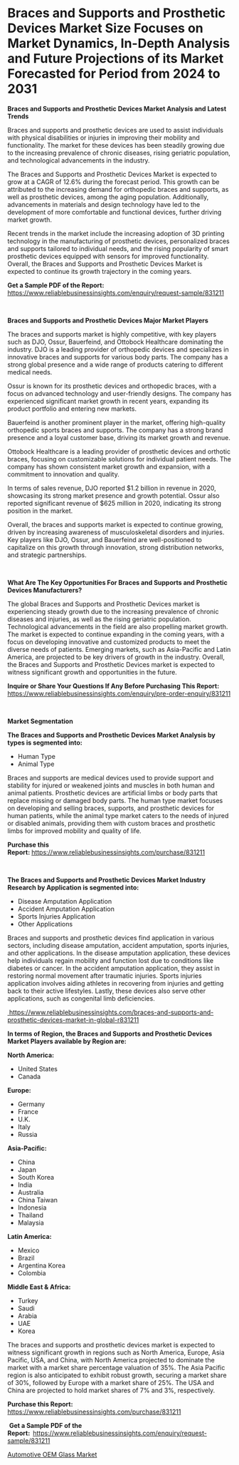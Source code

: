 <p><h1>Braces and Supports and Prosthetic Devices Market Size Focuses on Market Dynamics, In-Depth Analysis and Future Projections of its Market Forecasted for Period from 2024 to 2031</h1></p><p><strong>Braces and Supports and Prosthetic Devices Market Analysis and Latest Trends</strong></p>
<p><p>Braces and supports and prosthetic devices are used to assist individuals with physical disabilities or injuries in improving their mobility and functionality. The market for these devices has been steadily growing due to the increasing prevalence of chronic diseases, rising geriatric population, and technological advancements in the industry.</p><p>The Braces and Supports and Prosthetic Devices Market is expected to grow at a CAGR of 12.6% during the forecast period. This growth can be attributed to the increasing demand for orthopedic braces and supports, as well as prosthetic devices, among the aging population. Additionally, advancements in materials and design technology have led to the development of more comfortable and functional devices, further driving market growth.</p><p>Recent trends in the market include the increasing adoption of 3D printing technology in the manufacturing of prosthetic devices, personalized braces and supports tailored to individual needs, and the rising popularity of smart prosthetic devices equipped with sensors for improved functionality. Overall, the Braces and Supports and Prosthetic Devices Market is expected to continue its growth trajectory in the coming years.</p></p>
<p><strong>Get a Sample PDF of the Report:&nbsp;</strong> <a href="https://www.reliablebusinessinsights.com/enquiry/request-sample/831211">https://www.reliablebusinessinsights.com/enquiry/request-sample/831211</a></p>
<p>&nbsp;</p>
<p><strong>Braces and Supports and Prosthetic Devices Major Market Players</strong></p>
<p><p>The braces and supports market is highly competitive, with key players such as DJO, Ossur, Bauerfeind, and Ottobock Healthcare dominating the industry. DJO is a leading provider of orthopedic devices and specializes in innovative braces and supports for various body parts. The company has a strong global presence and a wide range of products catering to different medical needs.</p><p>Ossur is known for its prosthetic devices and orthopedic braces, with a focus on advanced technology and user-friendly designs. The company has experienced significant market growth in recent years, expanding its product portfolio and entering new markets.</p><p>Bauerfeind is another prominent player in the market, offering high-quality orthopedic sports braces and supports. The company has a strong brand presence and a loyal customer base, driving its market growth and revenue.</p><p>Ottobock Healthcare is a leading provider of prosthetic devices and orthotic braces, focusing on customizable solutions for individual patient needs. The company has shown consistent market growth and expansion, with a commitment to innovation and quality.</p><p>In terms of sales revenue, DJO reported $1.2 billion in revenue in 2020, showcasing its strong market presence and growth potential. Ossur also reported significant revenue of $625 million in 2020, indicating its strong position in the market.</p><p>Overall, the braces and supports market is expected to continue growing, driven by increasing awareness of musculoskeletal disorders and injuries. Key players like DJO, Ossur, and Bauerfeind are well-positioned to capitalize on this growth through innovation, strong distribution networks, and strategic partnerships.</p></p>
<p>&nbsp;</p>
<p><strong>What Are The Key Opportunities For Braces and Supports and Prosthetic Devices Manufacturers?</strong></p>
<p><p>The global Braces and Supports and Prosthetic Devices market is experiencing steady growth due to the increasing prevalence of chronic diseases and injuries, as well as the rising geriatric population. Technological advancements in the field are also propelling market growth. The market is expected to continue expanding in the coming years, with a focus on developing innovative and customized products to meet the diverse needs of patients. Emerging markets, such as Asia-Pacific and Latin America, are projected to be key drivers of growth in the industry. Overall, the Braces and Supports and Prosthetic Devices market is expected to witness significant growth and opportunities in the future.</p></p>
<p><strong>Inquire or Share Your Questions If Any Before Purchasing This Report:</strong> <a href="https://www.reliablebusinessinsights.com/enquiry/pre-order-enquiry/831211">https://www.reliablebusinessinsights.com/enquiry/pre-order-enquiry/831211</a></p>
<p>&nbsp;</p>
<p><strong>Market Segmentation</strong></p>
<p><strong>The Braces and Supports and Prosthetic Devices Market Analysis by types is segmented into:</strong></p>
<p><ul><li>Human Type</li><li>Animal Type</li></ul></p>
<p><p>Braces and supports are medical devices used to provide support and stability for injured or weakened joints and muscles in both human and animal patients. Prosthetic devices are artificial limbs or body parts that replace missing or damaged body parts. The human type market focuses on developing and selling braces, supports, and prosthetic devices for human patients, while the animal type market caters to the needs of injured or disabled animals, providing them with custom braces and prosthetic limbs for improved mobility and quality of life.</p></p>
<p><strong>Purchase this Report:&nbsp;</strong><a href="https://www.reliablebusinessinsights.com/purchase/831211">https://www.reliablebusinessinsights.com/purchase/831211</a></p>
<p>&nbsp;</p>
<p><strong>The Braces and Supports and Prosthetic Devices Market Industry Research by Application is segmented into:</strong></p>
<p><ul><li>Disease Amputation Application</li><li>Accident Amputation Application</li><li>Sports Injuries Application</li><li>Other Applications</li></ul></p>
<p><p>Braces and supports and prosthetic devices find application in various sectors, including disease amputation, accident amputation, sports injuries, and other applications. In the disease amputation application, these devices help individuals regain mobility and function lost due to conditions like diabetes or cancer. In the accident amputation application, they assist in restoring normal movement after traumatic injuries. Sports injuries application involves aiding athletes in recovering from injuries and getting back to their active lifestyles. Lastly, these devices also serve other applications, such as congenital limb deficiencies.</p></p>
<p><a href="https://www.reliablebusinessinsights.com/braces-and-supports-and-prosthetic-devices-market-in-global-r831211">&nbsp;https://www.reliablebusinessinsights.com/braces-and-supports-and-prosthetic-devices-market-in-global-r831211</a></p>
<p><strong>In terms of Region, the Braces and Supports and Prosthetic Devices Market Players available by Region are:</strong></p>
<p>
    <p> <strong> North America: </strong>
        <ul>
            <li>United States</li>
            <li>Canada</li>
        </ul>
        </p> 
    <p> <strong> Europe: </strong>
        <ul>
            <li>Germany</li>
            <li>France</li>
            <li>U.K.</li>
            <li>Italy</li>
            <li>Russia</li>
        </ul>
        </p> 
    <p> <strong> Asia-Pacific: </strong>
        <ul>
            <li>China</li>
            <li>Japan</li>
            <li>South Korea</li>
            <li>India</li>
            <li>Australia</li>
            <li>China Taiwan</li>
            <li>Indonesia</li>
            <li>Thailand</li>
            <li>Malaysia</li>
        </ul>
        </p> 
    <p> <strong> Latin America: </strong>
        <ul>
            <li>Mexico</li>
            <li>Brazil</li>
            <li>Argentina Korea</li>
            <li>Colombia</li>
        </ul>
        </p> 
    <p> <strong> Middle East & Africa: </strong>
        <ul>
            <li>Turkey</li>
            <li>Saudi</li>
            <li>Arabia</li>
            <li>UAE</li>
            <li>Korea</li>
        </ul>
    </p>
    </p>
<p><p>The braces and supports and prosthetic devices market is expected to witness significant growth in regions such as North America, Europe, Asia Pacific, USA, and China, with North America projected to dominate the market with a market share percentage valuation of 35%. The Asia Pacific region is also anticipated to exhibit robust growth, securing a market share of 30%, followed by Europe with a market share of 25%. The USA and China are projected to hold market shares of 7% and 3%, respectively.</p></p>
<p><strong>Purchase this Report: </strong><a href="https://www.reliablebusinessinsights.com/purchase/831211">https://www.reliablebusinessinsights.com/purchase/831211</a></p>
<p>&nbsp;<strong>Get a Sample PDF of the Report:&nbsp;&nbsp;</strong><a href="https://www.reliablebusinessinsights.com/enquiry/request-sample/831211">https://www.reliablebusinessinsights.com/enquiry/request-sample/831211</a></p>
<p><strong></strong></p>
<p><p><a href="https://github.com/LeilaniWyman2021/Market-Research-Report-List-2/blob/main/automotive-oem-glass-market.md">Automotive OEM Glass Market</a></p></p>